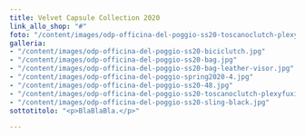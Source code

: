 ```yaml
---
title: Velvet Capsule Collection 2020
link_allo_shop: "#"
foto: "/content/images/odp-officina-del-poggio-ss20-toscanoclutch-plexyfuxia.jpg"
galleria:
- "/content/images/odp-officina-del-poggio-ss20-biciclutch.jpg"
- "/content/images/odp-officina-del-poggio-ss20-bag.jpg"
- "/content/images/odp-officina-del-poggio-ss20-bag-leather-visor.jpg"
- "/content/images/odp-officina-del-poggio-spring2020-4.jpg"
- "/content/images/odp-officina-del-poggio-ss20-48.jpg"
- "/content/images/odp-officina-del-poggio-ss20-toscanoclutch-plexyfuxia.jpg"
- "/content/images/odp-officina-del-poggio-ss20-sling-black.jpg"
sottotitolo: "<p>BlaBlaBla.</p>"

---
```


